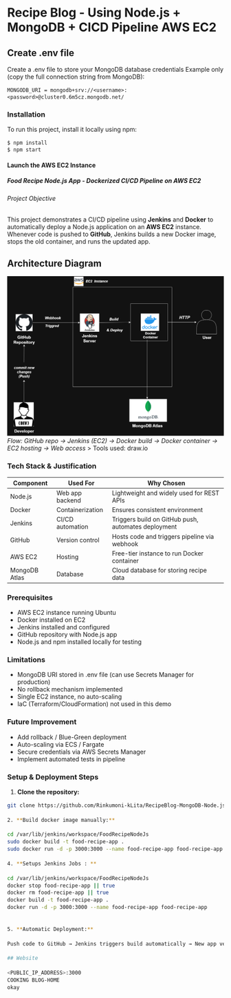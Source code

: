 # Recipe Blog - Using Node.js + MongoDB + CICD Pipeline AWS EC2
## Create .env file
Create a .env file to store your MongoDB database credentials
Example only (copy the full connection string from MongoDB):
```
MONGODB_URI = mongodb+srv://<username>:<password>@cluster0.6m5cz.mongodb.net/
```
### Installation
To run this project, install it locally using npm:
```
$ npm install
$ npm start
```
#### Launch the AWS EC2 Instance 
##### Food Recipe Node.js App - Dockerized CI/CD Pipeline on AWS EC2
###### Project Objective
This project demonstrates a CI/CD pipeline using **Jenkins** and **Docker** to automatically deploy a Node.js application on an **AWS EC2** instance.  
Whenever code is pushed to **GitHub**, Jenkins builds a new Docker image, stops the old container, and runs the updated app.
## Architecture Diagram
![Architecture Diagram](images/architecture.png)  
*Flow: GitHub repo → Jenkins (EC2) → Docker build → Docker container → EC2 hosting → Web access*  > Tools used: draw.io
### Tech Stack & Justification
| Component      | Used For            | Why Chosen                                              |
|----------------|-------------------|--------------------------------------------------------|
| Node.js        | Web app backend    | Lightweight and widely used for REST APIs             |
| Docker         | Containerization   | Ensures consistent environment                         |
| Jenkins        | CI/CD automation   | Triggers build on GitHub push, automates deployment   |
| GitHub         | Version control    | Hosts code and triggers pipeline via webhook          |
| AWS EC2        | Hosting            | Free-tier instance to run Docker container            |
| MongoDB Atlas  | Database           | Cloud database for storing recipe data                |
### Prerequisites
- AWS EC2 instance running Ubuntu  
- Docker installed on EC2  
- Jenkins installed and configured  
- GitHub repository with Node.js app  
- Node.js and npm installed locally for testing

### Limitations
 - MongoDB URI stored in .env file (can use Secrets Manager for production) 
 - No rollback mechanism implemented
 - Single EC2 instance, no auto-scaling
 - IaC (Terraform/CloudFormation) not used in this demo

 ### Future Improvement
 - Add rollback / Blue-Green deployment
 - Auto-scaling via ECS / Fargate
 - Secure credentials via AWS Secrets Manager
 - Implement automated tests in pipeline

 

### Setup & Deployment Steps #
1. **Clone the repository:**
```bash
git clone https://github.com/Rinkumoni-kLita/RecipeBlog-MongoDB-Node.js.git

2. **Build docker image manually:**

cd /var/lib/jenkins/workspace/FoodRecipeNodeJs
sudo docker build -t food-recipe-app .
sudo docker run -d -p 3000:3000 --name food-recipe-app food-recipe-app

4. **Setups Jenkins Jobs : **

cd /var/lib/jenkins/workspace/FoodRecipeNodeJs
docker stop food-recipe-app || true
docker rm food-recipe-app || true
docker build -t food-recipe-app .
docker run -d -p 3000:3000 --name food-recipe-app food-recipe-app


5. **Automatic Deployment:**

Push code to GitHub → Jenkins triggers build automatically → New app version deployed.

## Website

<PUBLIC_IP_ADDRESS>:3000
COOKING BLOG-HOME
okay


